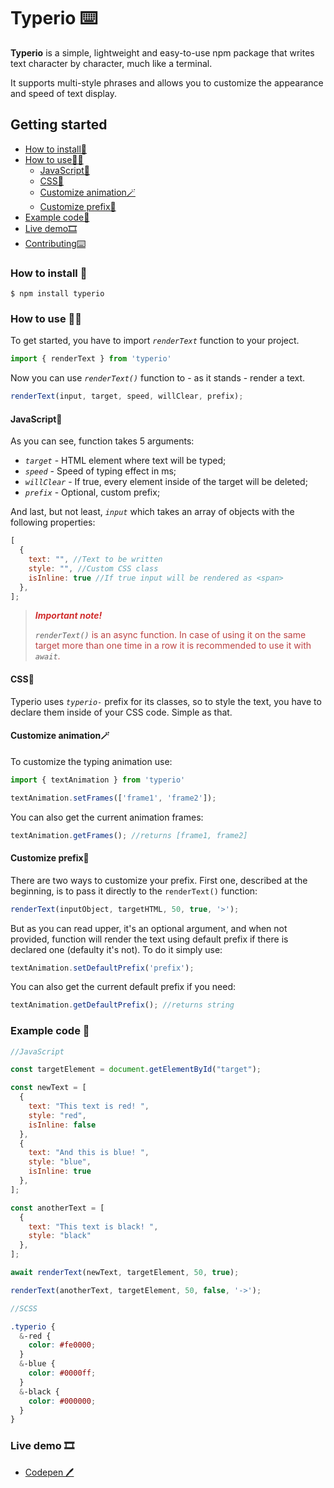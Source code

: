 # Typerio ⌨️

**Typerio** is a simple, lightweight and easy-to-use npm package that writes text character by character, much like a terminal.

It supports multi-style phrases and allows you to customize the appearance and speed of text display.

## Getting started

* [How to install📩](#how-to-install-)
* [How to use🤷‍♂️](#how-to-use-)
  * [JavaScript💛](#javascript)
  * [CSS💙](#css💙)
  * [Customize animation🪄](#customize-animation)
  * [Customize prefix🎼](#customize-prefix)
* [Example code👀](#example-code-)
* [Live demo🎞️](#live-demo-)
* [Contributing⌨️](CONTRIBUTING.md)

### How to install 📩

```console
$ npm install typerio
```

### How to use 🤷‍♂️

To get started, you have to import _`renderText`_ function to your project.

```javascript
import { renderText } from 'typerio'
```

Now you can use _`renderText()`_ function to - as it stands - render a text.

```javascript
renderText(input, target, speed, willClear, prefix);
```

#### JavaScript💛

As you can see, function takes 5 arguments:

- _`target`_ - HTML element where text will be typed;
- _`speed`_ - Speed of typing effect in ms;
- _`willClear`_ - If true, every element inside of the target will be deleted;
- _`prefix`_ - Optional, custom prefix;

And last, but not least, _`input`_ which takes an array of objects with the following properties:

```javascript
[
  {
    text: "", //Text to be written
    style: "", //Custom CSS class
    isInline: true //If true input will be rendered as <span>
  },
];
```

><span style="color:#d12e2e; font-weight: bold;">_Important note!_</span>
>
>_`renderText()`_<span style="color:#bd4444;">  is an async function. In case of using it on the same target more than one time in a row it is recommended to use it with </span>_`await`_<span style="color:#bd4444;">.</span>


#### CSS💙

Typerio uses _`typerio-`_ prefix for its classes, so to style the text, you have to declare them inside of your CSS code. Simple as that.

#### Customize animation🪄

To customize the typing animation use:

```javascript
import { textAnimation } from 'typerio'

textAnimation.setFrames(['frame1', 'frame2']);
```
You can also get the current animation frames:

```javascript
textAnimation.getFrames(); //returns [frame1, frame2]
```

#### Customize prefix🎼

There are two ways to customize your prefix. First one, described at the beginning, is to pass it directly to the `renderText()` function:

```javascript
renderText(inputObject, targetHTML, 50, true, '>');
```
But as you can read upper, it's an optional argument, and when not provided, function will render the text using default prefix if there is declared one (defaulty it's not). To do it simply use:

```javascript
textAnimation.setDefaultPrefix('prefix');
```

You can also get the current default prefix if you need:

```javascript
textAnimation.getDefaultPrefix(); //returns string
```

### Example code 👀

```javascript
//JavaScript

const targetElement = document.getElementById("target");

const newText = [
  {
    text: "This text is red! ",
    style: "red",
    isInline: false
  },
  {
    text: "And this is blue! ",
    style: "blue",
    isInline: true
  },
];

const anotherText = [
  {
    text: "This text is black! ",
    style: "black"
  },
];

await renderText(newText, targetElement, 50, true);

renderText(anotherText, targetElement, 50, false, '->');
```

```scss
//SCSS

.typerio {
  &-red {
    color: #fe0000;
  }
  &-blue {
    color: #0000ff;
  }
  &-black {
    color: #000000;
  }
}
```
### Live demo 🎞️

* [Codepen 🖊️](https://codepen.io/pasiastazebra/pen/XWGqBLJ)